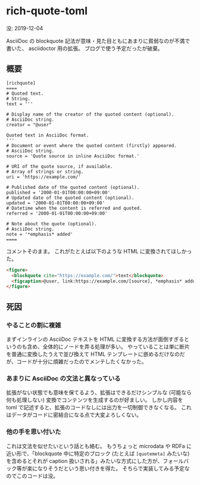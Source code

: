 # rich-quote-toml

没: 2019-12-04

AsciiDoc の blockquote 記法が意味・見た目ともにあまりに貧弱なのが不満で書いた、 asciidoctor 用の拡張。
ブログで使う予定だったが破棄。

## 概要

```
[richquote]
====
# Quoted text.
# String.
text = '''

# Display name of the creator of the quoted content (optional).
# AsciiDoc string.
creator = "@user"

Quoted text in AsciiDoc format.
'''
# Document or event where the quoted content (firstly) appeared.
# AsciiDoc string.
source = 'Quote source in inline AsciiDoc format.'

# URI of the quote source, if available.
# Array of strings or string.
uri = 'https://example.com/'

# Published date of the quoted content (optional).
published = '2000-01-01T00:00:00+09:00'
# Updated date of the quoted content (optional).
updated = '2000-01-01T00:00:00+09:00'
# Datetime when the content is referred and quoted.
referred = '2000-01-01T00:00:00+09:00'

# Note about the quote (optional).
# AsciiDoc string.
note = '*emphasis* added'
====
```

コメントそのまま。
これがたとえば以下のような HTML に変換されてほしかった。

```html
<figure>
  <blockquote cite="https://example.com/">text</blockquote>
  <figcaption>@user, link:https://example.com/[source], *emphasis* added</figcaption>
</figure>
```

## 死因

### やることの割に複雑

まずインラインの AsciiDoc テキストを HTML に変換する方法が面倒すぎるというのも含め、全体的にノードを弄る処理が多い。
やっていることは単に断片を普通に変換したうえで並び換えて HTML テンプレートに嵌めるだけなのだが、コードが十分に煩雑だったのでメンテしたくなかった。

### あまりに AsciiDoc の文法と異なっている

拡張がない状態でも意味を保てるよう、拡張はできるだけシンプルな (可能なら何も処理しない) 変換でコンテンツを生成するのが好ましい。
しかし内容を toml で記述すると、拡張のコードなしには出力を一切制御できなくなる。
これはデータがコードに密結合になる点で大変よろしくない。

### 他の手を思い付いた

これは文法を似せたいという話とも絡む。
もうちょっと microdata や RDFa に近い形で、「blockquote 中に特定のブロック (たとえば `[quotemeta]` みたいな) を含めるとそれが caption 扱いされる」みたいな方式にした方が、フォールバック等が楽になりそうだという思い付きを得た。
そちらで実装してみる予定なのでこのコードは没。

